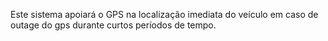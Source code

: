 Este sistema apoiará o GPS na localização imediata do veículo em caso de outage do gps durante curtos períodos de tempo.